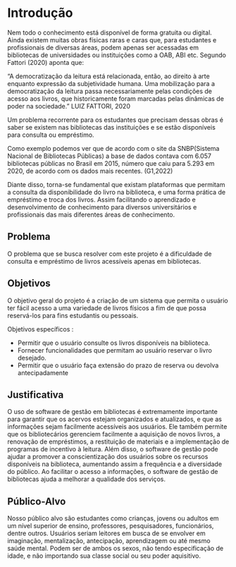 # Introdução

Nem todo o conhecimento está disponível de forma gratuita ou digital. Ainda existem muitas obras físicas raras e caras que, para estudantes e profissionais de diversas áreas, podem apenas ser acessadas em bibliotecas de universidades ou instituições como a OAB, ABI etc. Segundo Fattori (2020) aponta que:

“A democratização da leitura está relacionada, então, ao direito à arte enquanto expressão da subjetividade humana. Uma mobilização para a democratização da leitura passa necessariamente pelas condições de acesso aos livros, que historicamente foram marcadas pelas dinâmicas de poder na sociedade.” LUIZ FATTORI, 2020

Um problema recorrente para os estudantes que precisam dessas obras é saber se existem nas bibliotecas das instituições e se estão disponíveis para consulta ou empréstimo.

Como exemplo podemos ver que de acordo com o site da SNBP(Sistema Nacional de Bibliotecas Públicas)  a base de dados contava com 6.057 bibliotecas públicas no Brasil em 2015, número que caiu para 5.293 em 2020, de acordo com os dados mais recentes. (G1,2022) 

Diante disso, torna-se fundamental que existam plataformas que permitam a consulta da disponibilidade do livro na biblioteca, e uma forma prática de empréstimo e troca dos livros. Assim facilitando o aprendizado e desenvolvimento de conhecimento para diversos universitários e profissionais das mais diferentes áreas de conhecimento.

## Problema

O problema que se busca resolver com este projeto é a dificuldade de consulta e empréstimo de livros acessíveis apenas em bibliotecas. 

## Objetivos

O objetivo geral do projeto é a criação de um sistema que permita o usuário ter fácil acesso a uma variedade de livros físicos a fim de que possa reservá-los para fins estudantis ou pessoais. 

Objetivos específicos :

* Permitir que o usuário consulte os livros disponíveis na biblioteca.
* Fornecer funcionalidades que permitam ao usuário reservar o livro desejado. 
* Permitir que o usuário faça extensão do prazo de reserva ou devolva antecipadamente

## Justificativa

O uso de software de gestão em bibliotecas é extremamente importante para garantir que os acervos estejam organizados e atualizados, e que as informações sejam facilmente acessíveis aos usuários. Ele também permite que os bibliotecários gerenciem facilmente a aquisição de novos livros, a renovação de empréstimos, a restituição de materiais e a implementação de programas de incentivo à leitura. Além disso, o software de gestão pode ajudar a promover a conscientização dos usuários sobre os recursos disponíveis na biblioteca, aumentando assim a frequência e a diversidade do público. Ao facilitar o acesso a informações, o software de gestão de bibliotecas ajuda a melhorar a qualidade dos serviços.

## Público-Alvo

Nosso público alvo são estudantes como crianças, jovens ou adultos em um nível superior de ensino, professores, pesquisadores, funcionários, dentre outros. Usuários seriam leitores em busca de se envolver em imaginação, mentalização, antecipação, aprendizagem ou até mesmo saúde mental. Podem ser de ambos os sexos, não tendo especificação de idade, e não importando sua classe social ou seu poder aquisitivo.
